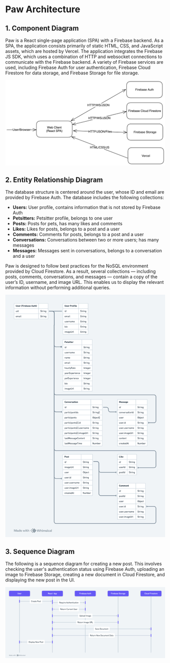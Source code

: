# Paw Architecture

## 1. Component Diagram

Paw is a React single-page application (SPA) with a Firebase backend. As a SPA, the application consists primarily of static HTML, CSS, and JavaScript assets, which are hosted by Vercel. The application integrates the Firebase JS SDK, which uses a combination of HTTP and websocket connections to communicate with the Firebase backend. A variety of Firebase services are used, including Firebase Auth for user authentication, Firebase Cloud Firestore for data storage, and Firebase Storage for file storage.

![Component Diagram](./docs/component-diagram.png)

## 2. Entity Relationship Diagram

The database structure is centered around the user, whose ID and email are provided by Firebase Auth. The database includes the following collections:

- **Users:** User profile, contains information that is not stored by Firebase Auth
- **Petsitters:** Petsitter profile, belongs to one user
- **Posts:** Posts for pets, has many likes and comments
- **Likes:** Likes for posts, belongs to a post and a user
- **Comments:** Comments for posts, belongs to a post and a user
- **Conversations:** Conversations between two or more users; has many messages
- **Messages:** Messages sent in conversations, belongs to a conversation and a user

Paw is designed to follow best practices for the NoSQL environment provided by Cloud Firestore. As a result, several collections — including posts, comments, conversations, and messages — contain a copy of the user’s ID, username, and image URL. This enables us to display the relevant information without performing additional queries.

![Entity Relationship Diagram](./docs/entity-relationship-diagram.png)

## 3. Sequence Diagram

The following is a sequence diagram for creating a new post. This involves checking the user's authentication status using Firebase Auth, uploading an image to Firebase Storage, creating a new document in Cloud Firestore, and displaying the new post in the UI.

![Sequence Diagram](./docs/sequence-diagram.png)
